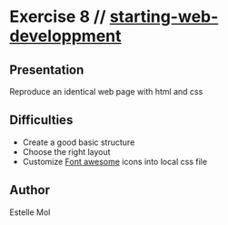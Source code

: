 # Exercise 8 // [starting-web-developpment](https://estelle111.github.io/starting-web-developpment/)

## Presentation
Reproduce an identical web page with html and css

## Difficulties
* Create a good basic structure
* Choose the right layout
* Customize [Font awesome](https://origin.fontawesome.com/) icons into local css file

## Author
Estelle Mol

